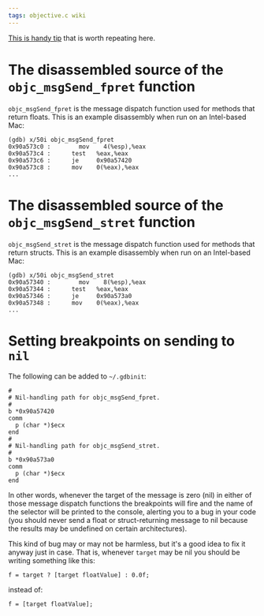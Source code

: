 ```yaml
---
tags: objective.c wiki
---
```


[This is handy tip](http://blog.omnigroup.com/2007/03/11/catching-float-and-struct-returning-messages-to-nil/) that is worth repeating here.

# The disassembled source of the `objc_msgSend_fpret` function

`objc_msgSend_fpret` is the message dispatch function used for methods that return floats. This is an example disassembly when run on an Intel-based Mac:

    (gdb) x/50i objc_msgSend_fpret
    0x90a573c0 :        mov    4(%esp),%eax
    0x90a573c4 :      test   %eax,%eax
    0x90a573c6 :      je     0x90a57420
    0x90a573c8 :      mov    0(%eax),%eax
    ...

# The disassembled source of the `objc_msgSend_stret` function

`objc_msgSend_stret` is the message dispatch function used for methods that return structs. This is an example disassembly when run on an Intel-based Mac:

    (gdb) x/50i objc_msgSend_stret
    0x90a57340 :        mov    8(%esp),%eax
    0x90a57344 :      test   %eax,%eax
    0x90a57346 :      je     0x90a573a0
    0x90a57348 :      mov    0(%eax),%eax
    ...

# Setting breakpoints on sending to `nil`

The following can be added to `~/.gdbinit`:

    #
    # Nil-handling path for objc_msgSend_fpret.
    #
    b *0x90a57420
    comm
      p (char *)$ecx
    end
    #
    # Nil-handling path for objc_msgSend_stret.
    #
    b *0x90a573a0
    comm
      p (char *)$ecx
    end

In other words, whenever the target of the message is zero (nil) in either of those message dispatch functions the breakpoints will fire and the name of the selector will be printed to the console, alerting you to a bug in your code (you should never send a float or struct-returning message to nil because the results may be undefined on certain architectures).

This kind of bug may or may not be harmless, but it's a good idea to fix it anyway just in case. That is, whenever `target` may be nil you should be writing something like this:

    f = target ? [target floatValue] : 0.0f;

instead of:

    f = [target floatValue];
